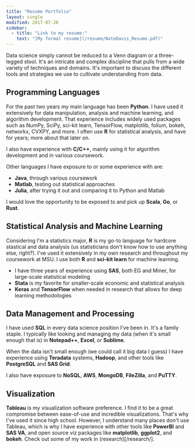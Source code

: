 ```yaml
---
title: "Resume Portfolio"
layout: single
modified: 2017-07-20
sidebar:
  - title: "Link to my resume:"
    text: "[My formal resume](/resume/NateDavis_Resume.pdf)"
---
```


Data science simply cannot be reduced to a Venn diagram or a three-legged stool. It's an intricate and complex discipline that pulls from a wide variety of techniques and domains. It's important to discuss the different tools and strategies we use to cultivate understanding from data.


## Programming Languages

For the past two years my main language has been **Python**. I have used it extensively for data manipulation, analysis and machine learning, and algorithm development. That experience includes widely used packages such as NumPy, SciPy, sci-kit learn, TensorFlow, matplotlib, folium, bokeh, networkx, CVXPY, and more. I often use **R** for statistical analysis, and have for years; more about that later on.

I also have experience with **C/C++**, mainly using it for algorithm development and in various coursework.

Other languages I have exposure to or some experience with are:
* **Java**, through various coursework
* **Matlab**, testing out statistical approaches
* **Julia**, after trying it out and comparing it to Python and Matlab

I would love the opportunity to be exposed to and pick up **Scala**, **Go**, or **Rust**.


## Statistical Analysis and Machine Learning

Considering I'm a statistics major, **R** is my go-to language for hardcore stastical and data analysis (us statisticians don't know how to use anything else, right?). I've used it extensively in my own research and throughout my coursework at MSU. I use both **R** and **sci-kit learn** for machine learning.

* I have three years of experience using **SAS**, both EG and Miner, for large-scale statistical modeling
* **Stata** is my favorite for smaller-scale economic and statistical analysis
* **Keras** and **TensorFlow** when needed in research that allows for deep learning methodologies


## Data Management and Processing

I have used **SQL** in every data science position I've been in. It's a family staple. I typically like looking and managing my data (when it's small enough that is) in **Notepad++**, **Excel**, or **Sublime**. 

When the data isn't small enough (we could call it big data I guess) I have experience using **Teradata** systems, **Hadoop**, and other tools like **PostgreSQL** and **SAS Grid**.

I also have exposure to **NoSQL**, **AWS**, **MongoDB**, **FileZilla**, and **PuTTY**.


## Visualization

**Tableau** is my visualization software preference. I find it to be a great compromise between ease-of-use and incredible visualizations. That's why I've used it since high school. However, I understand many places don't use Tableau, which is why I have experience with other tools like **PowerBI** and **SAS VA**, and open source viz packages like **matplotlib**, **ggplot2**, and **bokeh**. Check out some of my work in (research)[/research/].

